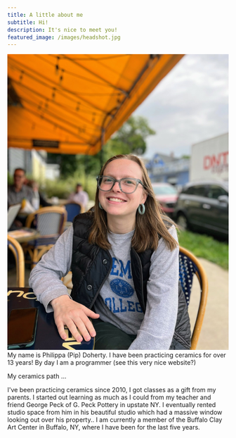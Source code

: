 ```yaml
---
title: A little about me
subtitle: Hi!
description: It's nice to meet you!
featured_image: /images/headshot.jpg
---
```



<div class="gallery" data-columns="3">
		<img src="/images/headshot.jpg">
		<!-- <img src="/images/signature.jpg"> -->
		<!-- <img src="/images/on_the_wheel.jpg"> -->
    
</div>
My name is Philippa (Pip) Doherty. I have been practicing ceramics for over 13 years! By day I am a programmer (see this very nice website?)

My ceramics path ...

I've been practicing ceramics since 2010, I got classes as a gift from my parents. I started out learning as much as I could from my teacher and friend George Peck of G. Peck Pottery in upstate NY. I eventually rented studio space from him in his beautiful studio which had a massive window looking out over his property.. I am currently a member of the Buffalo Clay Art Center in Buffalo, NY, where I have been for the last five years.



<!-- ![](/images/headshot.jpg)  -->